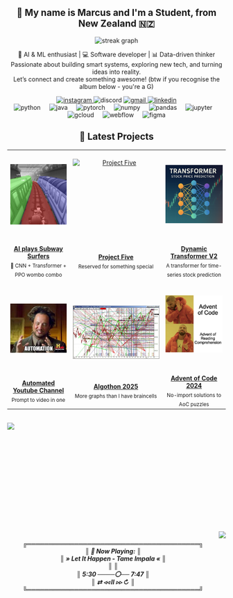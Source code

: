 <h2 align="center">👋 My name is Marcus and I'm a Student, from New Zealand 🇳🇿</h2>

<div align="center">
  <img src="https://streak-stats.demolab.com?user=Marques-079&locale=en&mode=daily&theme=dracula&hide_border=false&border_radius=5" height="150" alt="streak graph" />
</div>

<p align="center">
  🤖 AI & ML enthusiast | 💻 Software developer | 📊 Data-driven thinker<br>
  Passionate about building smart systems, exploring new tech, and turning ideas into reality.<br>
  Let’s connect and create something awesome! (btw if you recognise the album below - you're a G)
</p>

<div align="center">
  <a href="https://www.instagram.com/marcusochan/" target="_blank">
    <img src="https://img.shields.io/static/v1?message=Instagram&logo=instagram&label=&color=E4405F&logoColor=white&labelColor=&style=for-the-badge" height="35" alt="instagram" />
  </a>
  <img src="https://img.shields.io/static/v1?message=marce4523&logo=discord&label=Discord&color=808080&logoColor=white&labelColor=7289DA&style=for-the-badge" height="35" alt="discord" />
  <a href="mailto:marcus.o.chan@gmail.com" target="_blank">
    <img src="https://img.shields.io/static/v1?message=Gmail&logo=gmail&label=&color=D14836&logoColor=white&labelColor=&style=for-the-badge" height="35" alt="gmail" />
  </a>
  <a href="https://www.linkedin.com/in/marcus-chan-019136338/" target="_blank">
    <img src="https://img.shields.io/static/v1?message=LinkedIn&logo=linkedin&label=&color=0077B5&logoColor=white&labelColor=&style=for-the-badge" height="35" alt="linkedin" />
  </a>
</div>

<div align="center">
  <img src="https://cdn.jsdelivr.net/gh/devicons/devicon/icons/python/python-original.svg" height="30" alt="python" />
  <img width="12" />
  <img src="https://cdn.jsdelivr.net/gh/devicons/devicon/icons/java/java-original.svg" height="30" alt="java" />
  <img width="12" />
  <img src="https://cdn.jsdelivr.net/gh/devicons/devicon/icons/pytorch/pytorch-original.svg" height="30" alt="pytorch" />
  <img width="12" />
  <img src="https://cdn.jsdelivr.net/gh/devicons/devicon/icons/numpy/numpy-original.svg" height="30" alt="numpy" />
  <img width="12" />
  <img src="https://cdn.jsdelivr.net/gh/devicons/devicon/icons/pandas/pandas-original.svg" height="30" alt="pandas" />
  <img width="12" />
  <img src="https://cdn.jsdelivr.net/gh/devicons/devicon/icons/jupyter/jupyter-original.svg" height="30" alt="jupyter" />
  <img width="12" />
  <img src="https://cdn.jsdelivr.net/gh/devicons/devicon/icons/googlecloud/googlecloud-original.svg" height="30" alt="gcloud" />
  <img width="12" />
  <img src="https://cdn.jsdelivr.net/gh/devicons/devicon/icons/webflow/webflow-original.svg" height="30" alt="webflow" />
  <img width="12" />
  <img src="https://cdn.jsdelivr.net/gh/devicons/devicon/icons/figma/figma-original.svg" height="30" alt="figma" />
</div>

<h2 align="center">🌟 Latest Projects</h2>

<div align="center">
  <table align="center" width="90%">
    <tbody>
      <!-- ROW 1 -->
      <tr>
        <td align="center" width="33%">
          <a href="https://github.com/Marques-079/Ai-plays-SubwaySurfers">
            <img src="https://github.com/Marques-079/Ai-plays-SubwaySurfers/raw/ce738084cf4d34a9f7500e18d35e8db240206eb1/Images/Screenshot%20-githubmmain1.png"
                 alt="AI plays Subway Surfers" style="display:block;margin:0 auto;width:200px;height:200px;object-fit:contain;" />
          </a>
          <br />
          <a href="https://github.com/Marques-079/Ai-plays-SubwaySurfers"><strong>AI plays Subway Surfers</strong></a>
          <br /><sub>🚧 CNN + Transformer + PPO wombo combo</sub>
        </td>
        <td align="center" width="33%">
          <a href="https://github.com/Marques-079/REPO-FIVE">
            <img src="https://raw.githubusercontent.com/Marques-079/REPO-FIVE/branch/path/to/thumbnail.png"
                 alt="Project Five" style="display:block;margin:0 auto;width:200px;height:200px;object-fit:contain;" />
          </a>
          <br />
          <a href="https://github.com/Marques-079/REPO-FIVE"><strong>Project Five</strong></a>
          <br /><sub>Reserved for something special</sub>
        </td>
        <td align="center" width="33%">
          <a href="https://github.com/Marques-079/dynamictransformerV2">
            <img src="https://github.com/Marques-079/Ai-plays-SubwaySurfers/raw/ce738084cf4d34a9f7500e18d35e8db240206eb1/Images/Screenshot%202025-05-06.png"
                 alt="Dynamic Transformer V2" style="display:block;margin:0 auto;width:200px;height:200px;object-fit:contain;" />
          </a>
          <br />
          <a href="https://github.com/Marques-079/dynamictransformerV2"><strong>Dynamic Transformer V2</strong></a>
          <br /><sub>A transformer for time-series stock prediction</sub>
        </td>
      </tr>
      <!-- ROW 2 -->
      <tr>
        <td align="center" width="33%">
          <a href="https://github.com/Marques-079/more-attention">
            <img src="https://github.com/Marques-079/Marques-079/blob/e53b16d8d3f22b5deb7c4e90f704597a41f7edcf/github_automaiton.jpeg"
                 alt="Project Four" style="display:block;margin:0 auto;width:200px;height:200px;object-fit:contain;" />
          </a>
          <br />
          <a href="https://github.com/Marques-079/more-attention"><strong>Automated Youtube Channel</strong></a>
          <br /><sub>Prompt to video in one</sub>
        </td> 
        <td align="center" width="33%">
          <a href="https://github.com/Marques-079/2025-algothon">
            <img src="https://github.com/Marques-079/Marques-079/blob/e53b16d8d3f22b5deb7c4e90f704597a41f7edcf/963df710823a4759331d95545f2977d9.jpg"
                 alt="Project Five" style="display:block;margin:0 auto;width:200px;height:200px;object-fit:contain;" />
          </a>
          <br />
          <a href="https://github.com/Marques-079/2025-algothon"><strong>Algothon 2025</strong></a>
          <br /><sub>More graphs than I have braincells</sub>
        </td>
        <td align="center" width="33%">
          <a href="https://github.com/Marques-079/Advent-of-Code-2024---No-imports">
            <img src="https://github.com/Marques-079/Ai-plays-SubwaySurfers/raw/ce738084cf4d34a9f7500e18d35e8db240206eb1/Images/Screenshot%202025-05-0.png"
                 alt="Advent of Code 2024 – No imports" style="display:block;margin:0 auto;width:200px;height:200px;object-fit:contain;" />
          </a>
          <br />
          <a href="https://github.com/Marques-079/Advent-of-Code-2024---No-imports"><strong>Advent of Code 2024</strong></a>
          <br /><sub>No-import solutions to AoC puzzles</sub>
        </td>
      </tr>
    </tbody>
  </table>
</div>


<br clear="both"> <img align="left" height="250" src="https://upload.wikimedia.org/wikipedia/en/9/9b/Tame_Impala_-_Currents.png" />
<br clear="both"> <img align="right" height="250" src="https://upload.wikimedia.org/wikipedia/en/9/9b/Tame_Impala_-_Currents.png" />

<h5 align="center">╔════════════════════════════════════════╗<br>║ 🎵 Now Playing: ║<br>║ » Let It Happen - Tame Impala « ║<br>║ ║<br>║ 5:30 ────〇── 7:47 ║<br>║ ⇄ ◃◃ ⅠⅠ ▹▹ ↻ ║<br>╚════════════════════════════════════════╝</h5>
